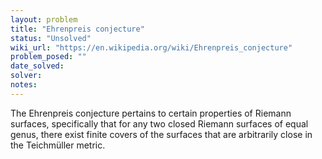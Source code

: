 ```yaml
---
layout: problem
title: "Ehrenpreis conjecture"
status: "Unsolved"
wiki_url: "https://en.wikipedia.org/wiki/Ehrenpreis_conjecture"
problem_posed: ""
date_solved:
solver:
notes:
---
```

The Ehrenpreis conjecture pertains to certain properties of Riemann surfaces, specifically that for any two closed Riemann surfaces of equal genus, there exist finite covers of the surfaces that are arbitrarily close in the Teichmüller metric.
